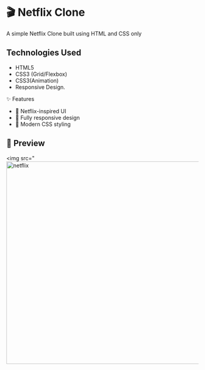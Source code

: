 # 🎬 Netflix Clone  

A simple Netflix Clone built using  HTML and CSS only 

## Technologies Used
- HTML5
- CSS3 (Grid/Flexbox)
- CSS3(Animation)
- Responsive Design.
  
✨ Features  
- 🎥 Netflix-inspired UI  
- 📱 Fully responsive design  
- 🎨 Modern CSS styling
  

## 📸 Preview  

<img src="<img width="1332" height="530" alt="netflix" src="https://github.com/user-attachments/assets/0c1587dc-fbcc-40a5-9fc3-8f0f17173fb8" />
  



